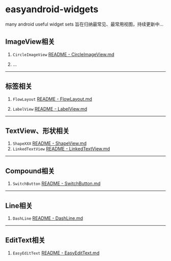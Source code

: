 # easyandroid-widgets
many android useful widget sets
旨在归纳最常见、最常用视图，持续更新中...

## ImageView相关
1. `CircleImageView`
[README - CircleImageView.md](https://github.com/gycold/easyandroid-widgets/blob/master/easy-widgets/src/main/java/com/easyandroid/widgets/imageview/README%20-%20CircleImageView.md)

2. ...

-----

## 标签相关
1. `FlowLayout`
[README - FlowLayout.md](https://github.com/gycold/easyandroid-widgets/blob/master/easy-widgets/src/main/java/com/easyandroid/widgets/label/README%20-%20FlowLayout.md)

2. `LabelView`
[README - LabelView.md](https://github.com/gycold/easyandroid-widgets/blob/master/easy-widgets/src/main/java/com/easyandroid/widgets/label/README%20-%20LabelView.md)

-----

## TextView、形状相关
1. `ShapeXXX`
[README - ShapeView.md](https://github.com/gycold/easyandroid-widgets/blob/master/easy-widgets/src/main/java/com/easyandroid/widgets/textview/README%20-%20ShapeView.md)
2. `LinkedTextView`
[README - LinkedTextView.md](https://github.com/gycold/easyandroid-widgets/blob/master/easy-widgets/src/main/java/com/easyandroid/widgets/textview/link/README%20-%20LinkedTextView.md)

-----

## Compound相关
1. `SwitchButton`
[README - SwitchButton.md](https://github.com/gycold/easyandroid-widgets/blob/master/easy-widgets/src/main/java/com/easyandroid/widgets/compound/README%20-%20SwitchButton.md)

-----

## Line相关
1. `DashLine`
[README - DashLine.md](https://github.com/gycold/easyandroid-widgets/blob/master/easy-widgets/src/main/java/com/easyandroid/widgets/line/README%20-%20DashLine.md)

-----

## EditText相关
1. `EasyEditText`
[README - EasyEditText.md](https://github.com/gycold/easyandroid-widgets/blob/master/easy-widgets/src/main/java/com/easyandroid/widgets/edittext/README%20-%20EasyEditText.md)

